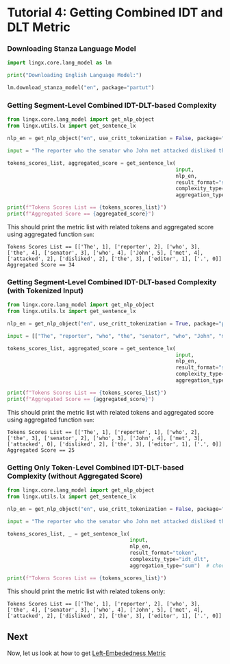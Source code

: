 # Tutorial 4: Getting Combined IDT and DLT Metric  

### Downloading Stanza Language Model

```python
import lingx.core.lang_model as lm

print("Downloading English Language Model:")

lm.download_stanza_model("en", package="partut")
```

### Getting Segment-Level Combined IDT-DLT-based Complexity

```python
from lingx.core.lang_model import get_nlp_object
from lingx.utils.lx import get_sentence_lx

nlp_en = get_nlp_object("en", use_critt_tokenization = False, package="partut")

input = "The reporter who the senator who John met attacked disliked the editor."

tokens_scores_list, aggregated_score = get_sentence_lx(
                                                       input,
                                                       nlp_en,
                                                       result_format="segment",
                                                       complexity_type="idt_dlt", 
                                                       aggregation_type="sum")  # choose `sum`, `max` or `mean`

print(f"Tokens Scores List == {tokens_scores_list}")
print(f"Aggregated Score == {aggregated_score}")
```
This should print the metric list with related tokens and aggregated score using aggregated function `sum`:

```console
Tokens Scores List == [['The', 1], ['reporter', 2], ['who', 3], ['the', 4], ['senator', 3], ['who', 4], ['John', 5], ['met', 4], ['attacked', 2], ['disliked', 2], ['the', 3], ['editor', 1], ['.', 0]]
Aggregated Score == 34
```

### Getting Segment-Level Combined IDT-DLT-based Complexity (with Tokenized Input)

```python
from lingx.core.lang_model import get_nlp_object
from lingx.utils.lx import get_sentence_lx

nlp_en = get_nlp_object("en", use_critt_tokenization = True, package="partut")

input = [["The", "reporter", "who", "the", "senator", "who", "John", "met", "attacked"], ["disliked", "the", "editor", "."]]

tokens_scores_list, aggregated_score = get_sentence_lx(
                                                       input,
                                                       nlp_en,
                                                       result_format="segment",
                                                       complexity_type="idt_dlt", 
                                                       aggregation_type="sum")  # choose `sum`, `max` or `mean`

print(f"Tokens Scores List == {tokens_scores_list}")
print(f"Aggregated Score == {aggregated_score}")
```
This should print the metric list with related tokens and aggregated score using aggregated function `sum`:

```console
Tokens Scores List == [['The', 1], ['reporter', 1], ['who', 2], ['the', 3], ['senator', 2], ['who', 3], ['John', 4], ['met', 3], ['attacked', 0], ['disliked', 2], ['the', 3], ['editor', 1], ['.', 0]]
Aggregated Score == 25
```

### Getting Only Token-Level Combined IDT-DLT-based Complexity (without Aggregated Score)

```python
from lingx.core.lang_model import get_nlp_object
from lingx.utils.lx import get_sentence_lx

nlp_en = get_nlp_object("en", use_critt_tokenization = False, package="partut")

input = "The reporter who the senator who John met attacked disliked the editor."

tokens_scores_list, _ = get_sentence_lx(
                                        input,
                                        nlp_en,
                                        result_format="token",
                                        complexity_type="idt_dlt", 
                                        aggregation_type="sum")  # choose `sum`, `max` or `mean`

print(f"Tokens Scores List == {tokens_scores_list}")
```
This should print the metric list with related tokens only:

```console
Tokens Scores List == [['The', 1], ['reporter', 2], ['who', 3], ['the', 4], ['senator', 3], ['who', 4], ['John', 5], ['met', 4], ['attacked', 2], ['disliked', 2], ['the', 3], ['editor', 1], ['.', 0]]
```  

## Next

Now, let us look at how to get [Left-Embededness Metric](TUTORIAL_5_LE.md)
